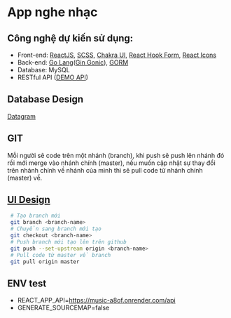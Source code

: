# App nghe nhạc
## Công nghệ dự kiến sử dụng:
  + Front-end: [ReactJS](https://reactjs.org/), [SCSS](https://sass-lang.com/), [Chakra UI](https://chakra-ui.com/), [React Hook Form](https://react-hook-form.com/), [React Icons](https://react-icons.github.io/react-icons/)
  + Back-end: [Go Lang](https://go.dev/)([Gin Gonic](https://gin-gonic.com/)), [GORM](https://gorm.io/)
  + Database: MySQL
  + RESTful API ([DEMO API](https://music-a8of.onrender.com/swagger/))
## Database Design
  <a href="https://app.quickdatabasediagrams.com/#/d/sxtRMq">Datagram</a>
## GIT
  Mỗi người sẽ code trên một nhánh (branch), khi push sẽ push lên nhánh đó rồi mới merge vào nhánh chính (master), nếu muốn cập nhật sự thay đổi trên nhánh chính về nhánh của mình thì sẽ pull code từ nhánh chính (master) về.
## [UI Design](https://drive.google.com/drive/folders/12iPdt_N6ndeQkfoksEqpM0qUDYDLWrfg?usp=sharing)
 ```bash
  # Tạo branch mới
  git branch <branch-name>
  # Chuyển sang branch mới tạo
  git checkout <branch-name>
  # Push branch mới tạo lên trên github
  git push --set-upstream origin <branch-name>
  # Pull code từ master về branch
  git pull origin master
 ```
 
 ## ENV test
 + REACT_APP_API=https://music-a8of.onrender.com/api
 + GENERATE_SOURCEMAP=false
